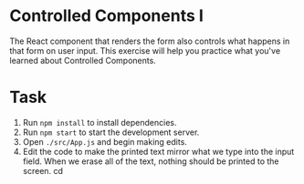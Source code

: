 # Controlled Components I

The React component that renders the form also controls what happens in that form on user input. This exercise will help you practice what you've learned about Controlled Components.

# Task

1. Run `npm install` to install dependencies.
2. Run `npm start` to start the development server.
3. Open `./src/App.js` and begin making edits.
4. Edit the code to make the printed text mirror what we type into the input field. When we erase all of the text, nothing should be printed to the screen.
cd 